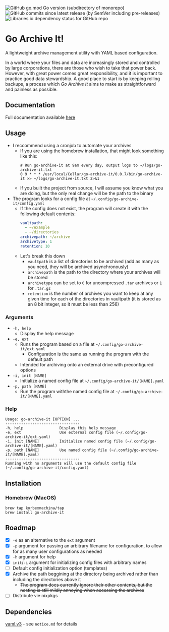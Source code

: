![GitHub go.mod Go version (subdirectory of monorepo)](https://img.shields.io/github/go-mod/go-version/korbexmachina/go-archive-it?style=for-the-badge)
![GitHub commits since latest release (by SemVer including pre-releases)](https://img.shields.io/github/commits-since/korbexmachina/go-archive-it/latest?style=for-the-badge)
![Libraries.io dependency status for GitHub repo](https://img.shields.io/librariesio/github/korbexmachina/go-archive-it?style=for-the-badge)

# Go Archive It!

A lightweight archive management utility with YAML based configuration.

In a world where your files and data are increasingly stored and controlled by large corporations, there are those who wish to take that power back. However, with great power comes great responsibility, and it is important to practice good data stewardship. A good place to start is by keeping rolling backups, a process which _Go Archive It_ aims to make as straightforward and painless as possible.

## Documentation

Full documentation available [here](https://korbexmachina.github.io/go-archive-it/)

## Usage

- I reccommend using a cronjob to automate your archives
  - If you are using the homebrew installation, that might look something like this:
    ```
    # Run go-archive-it at 9am every day, output logs to ~/logs/go-archive-it.txt
    0 9 * * * /usr/local/Cellar/go-archive-it/0.0.7/bin/go-archive-it >> ~/logs/go-archive-it.txt 2>&1
    ```
  - If you built the project from source, I will assume you know what you are doing, but the only real change will be the path to the binary
- The program looks for a config file at `~/.config/go-archive-it/config.yaml`
  - If the config does not exist, the program will create it with the following default contents:
    ```yaml
    vaultpath:
      - ~/example
      - ~/directories
    archivepath: ~/archive
    archivetype: 1
    retention: 10
    ```
  - Let's break this down
    - `vaultpath` is a list of directories to be archived (add as many as you need, they will be archived asynchronously)
    - `archivepath` is the path to the directory where your archives will be stored
    - `archivetype` can be set to `0` for uncompressed `.tar` archives or `1` for `.tar.gz`
    - `retention` is the number of archives you want to keep at any given time for each of the directories in vaultpath (it is stored as an 8 bit integer, so it must be less than 256)
   
### Arguments

- `-h, help`
  - Display the help message
- `-e, ext`
  - Runs the program based on a file at `~/.config/go-archive-it/ext.yaml`
    - Configuration is the same as running the program with the default path
  - Intended for archiving onto an external drive with preconfigured options
- `-i, init [NAME]`
  - Initialize a named config file at `~/.config/go-archive-it/[NAME].yaml`
- `-p, path [NAME]`
  - Run the program withthe named config file at `~/.config/go-archive-it/[NAME].yaml`
 
### Help
```
Usage: go-archive-it [OPTION] ...
---------------------------------
-h, help                Display this help message
-e, ext                 Use external config file (~/.config/go-archive-it/ext.yaml)
-i, init [NAME]         Initialize named config file (~/.config/go-archive-it/[NAME].yaml)
-p, path [NAME]         Use named config file (~/.config/go-archive-it/[NAME].yaml)
---------------------------------
Running with no arguments will use the default config file (~/.config/go-archive-it/config.yaml)
```

## Installation

### Homebrew (MacOS)

```
brew tap korbexmachina/tap
brew install go-archive-it
```

## Roadmap

- [x] `-e` as an alternative to the `ext` argument
- [x] `-p` argument for passing an arbitrary filename for configuration, to allow for as many user configurations as needed
- [x] `-h` argument for help
- [x] `init`/`-i` argument for initializing config files with arbitrary names
- [ ] Default config initialization option (templates)
- [x] Archive the path beggining at the directory being archived rather than including the directories above it
  - ~~The program does currently ignore their other contents, but the nesting is still mildly annoying when accessing the archives~~
- [ ] Distribute vie nixpkgs

## Dependencies
[yaml.v3](https://pkg.go.dev/gopkg.in/yaml.v3) - see `notice.md` for details
